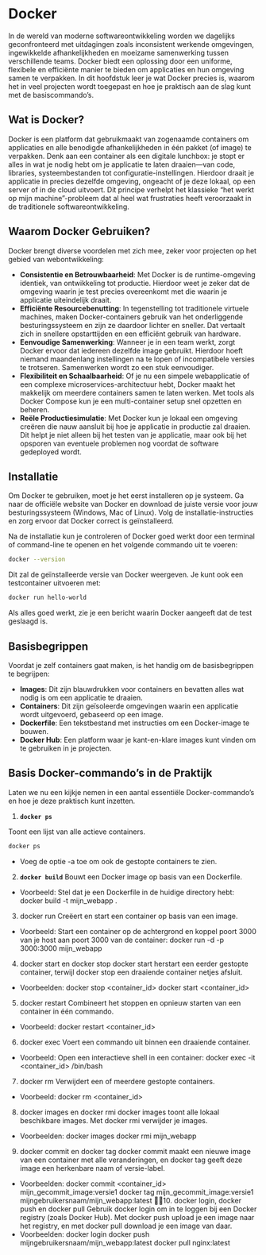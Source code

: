# Docker

In de wereld van moderne softwareontwikkeling worden we dagelijks geconfronteerd met uitdagingen zoals inconsistent werkende omgevingen, ingewikkelde afhankelijkheden en moeizame samenwerking tussen verschillende teams. Docker biedt een oplossing door een uniforme, flexibele en efficiënte manier te bieden om applicaties en hun omgeving samen te verpakken. In dit hoofdstuk leer je wat Docker precies is, waarom het in veel projecten wordt toegepast en hoe je praktisch aan de slag kunt met de basiscommando’s.

## Wat is Docker?
Docker is een platform dat gebruikmaakt van zogenaamde containers om applicaties en alle benodigde afhankelijkheden in één pakket (of image) te verpakken. Denk aan een container als een digitale lunchbox: je stopt er alles in wat je nodig hebt om je applicatie te laten draaien—van code, libraries, systeembestanden tot configuratie-instellingen. Hierdoor draait je applicatie in precies dezelfde omgeving, ongeacht of je deze lokaal, op een server of in de cloud uitvoert. Dit principe verhelpt het klassieke “het werkt op mijn machine”-probleem dat al heel wat frustraties heeft veroorzaakt in de traditionele softwareontwikkeling.

## Waarom Docker Gebruiken?
Docker brengt diverse voordelen met zich mee, zeker voor projecten op het gebied van webontwikkeling:
- **Consistentie en Betrouwbaarheid**:
Met Docker is de runtime-omgeving identiek, van ontwikkeling tot productie. Hierdoor weet je zeker dat de omgeving waarin je test precies overeenkomt met die waarin je applicatie uiteindelijk draait.
- **Efficiënte Resourcebenutting**:
In tegenstelling tot traditionele virtuele machines, maken Docker-containers gebruik van het onderliggende besturingssysteem en zijn ze daardoor lichter en sneller. Dat vertaalt zich in snellere opstarttijden en een efficiënt gebruik van hardware.
- **Eenvoudige Samenwerking**:
Wanneer je in een team werkt, zorgt Docker ervoor dat iedereen dezelfde image gebruikt. Hierdoor hoeft niemand maandenlang instellingen na te lopen of incompatibele versies te trotseren. Samenwerken wordt zo een stuk eenvoudiger.
- **Flexibiliteit en Schaalbaarheid**:
Of je nu een simpele webapplicatie of een complexe microservices-architectuur hebt, Docker maakt het makkelijk om meerdere containers samen te laten werken. Met tools als Docker Compose kun je een multi-container setup snel opzetten en beheren.
- **Reële Productiesimulatie**:
Met Docker kun je lokaal een omgeving creëren die nauw aansluit bij hoe je applicatie in productie zal draaien. Dit helpt je niet alleen bij het testen van je applicatie, maar ook bij het opsporen van eventuele problemen nog voordat de software gedeployed wordt.

## Installatie
Om Docker te gebruiken, moet je het eerst installeren op je systeem. Ga naar de officiële website van Docker en download de juiste versie voor jouw besturingssysteem (Windows, Mac of Linux). Volg de installatie-instructies en zorg ervoor dat Docker correct is geïnstalleerd.

Na de installatie kun je controleren of Docker goed werkt door een terminal of command-line te openen en het volgende commando uit te voeren:
```bash
docker --version
```
Dit zal de geïnstalleerde versie van Docker weergeven.
Je kunt ook een testcontainer uitvoeren met:
```bash
docker run hello-world
```

Als alles goed werkt, zie je een bericht waarin Docker aangeeft dat de test geslaagd is.

## Basisbegrippen
Voordat je zelf containers gaat maken, is het handig om de basisbegrippen te begrijpen:
- **Images**: Dit zijn blauwdrukken voor containers en bevatten alles wat nodig is om een applicatie te draaien.
- **Containers**: Dit zijn geïsoleerde omgevingen waarin een applicatie wordt uitgevoerd, gebaseerd op een image.
- **Dockerfile**: Een tekstbestand met instructies om een Docker-image te bouwen.
- **Docker Hub**: Een platform waar je kant-en-klare images kunt vinden om te gebruiken in je projecten.

## Basis Docker-commando’s in de Praktijk
Laten we nu een kijkje nemen in een aantal essentiële Docker-commando’s en hoe je deze praktisch kunt inzetten.

1. **`docker ps`**

Toont een lijst van alle actieve containers.
```bash
docker ps
```
- Voeg de optie -a toe om ook de gestopte containers te zien.

2. **`docker build`**
Bouwt een Docker image op basis van een Dockerfile.
- Voorbeeld:
Stel dat je een Dockerfile in de huidige directory hebt:
docker build -t mijn_webapp .
3. docker run
Creëert en start een container op basis van een image.
- Voorbeeld:
Start een container op de achtergrond en koppel poort 3000 van je host aan poort 3000 van de container:
docker run -d -p 3000:3000 mijn_webapp
4. docker start en docker stop
docker start herstart een eerder gestopte container, terwijl docker stop een draaiende container netjes afsluit.
- Voorbeelden:
docker stop <container_id>
docker start <container_id>
5. docker restart
Combineert het stoppen en opnieuw starten van een container in één commando.
- Voorbeeld:
docker restart <container_id>
6. docker exec
Voert een commando uit binnen een draaiende container.
- Voorbeeld:
Open een interactieve shell in een container:
docker exec -it <container_id> /bin/bash
7. docker rm
Verwijdert een of meerdere gestopte containers.
- Voorbeeld:
docker rm <container_id>
8. docker images en docker rmi
docker images toont alle lokaal beschikbare images. Met docker rmi verwijder je images.
- Voorbeelden:
docker images
docker rmi mijn_webapp
9. docker commit en docker tag
docker commit maakt een nieuwe image van een container met alle veranderingen, en docker tag geeft deze image een herkenbare naam of versie-label.
- Voorbeelden:
docker commit <container_id> mijn_gecommit_image:versie1
docker tag mijn_gecommit_image:versie1 mijngebruikersnaam/mijn_webapp:latest
10. docker login, docker push en docker pull
Gebruik docker login om in te loggen bij een Docker registry (zoals Docker Hub). Met docker push upload je een image naar het registry, en met docker pull download je een image van daar.
- Voorbeelden:
docker login
docker push mijngebruikersnaam/mijn_webapp:latest
docker pull nginx:latest

